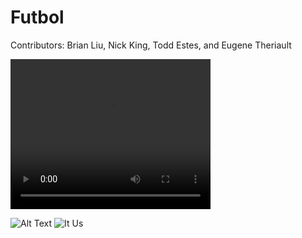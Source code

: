 # Futbol

Contributors: Brian Liu, Nick King, Todd Estes, and Eugene Theriault  

<video width="320" height="240" controls>
  <source src="Game Manager.mp4" type="video/mp4">
</video>

![Alt Text](https://media.giphy.com/media/pdAiipxDMCHni/giphy.gif)
![It Us](https://media.giphy.com/media/aCPc91OohLWHm/giphy.gif)
